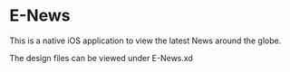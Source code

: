 # E-News

This is a native iOS application to view the latest News around the globe.

The design files can be viewed under E-News.xd
